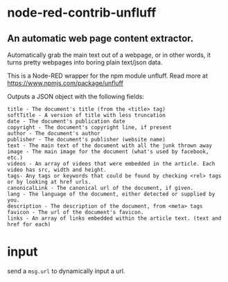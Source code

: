 # node-red-contrib-unfluff
## An automatic web page content extractor.

Automatically grab the main text out of a webpage, or in other words, it turns pretty webpages into boring plain text/json data.

This is a Node-RED wrapper for the npm module unfluff. Read more at https://www.npmjs.com/package/unfluff


Outputs a JSON object with the following fields:

````
title - The document's title (from the <title> tag)
softTitle - A version of title with less truncation
date - The document's publication date
copyright - The document's copyright line, if present
author - The document's author
publisher - The document's publisher (website name)
text - The main text of the document with all the junk thrown away
image - The main image for the document (what's used by facebook, etc.)
videos - An array of videos that were embedded in the article. Each video has src, width and height.
tags- Any tags or keywords that could be found by checking <rel> tags or by looking at href urls.
canonicalLink - The canonical url of the document, if given.
lang - The language of the document, either detected or supplied by you.
description - The description of the document, from <meta> tags
favicon - The url of the document's favicon.
links - An array of links embedded within the article text. (text and href for each)
````

# input
send a `msg.url` to dynamically input a url.
